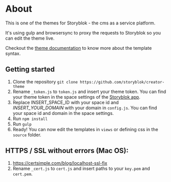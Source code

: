 # About

This is one of the themes for Storyblok - the cms as a service platform.

It's using gulp and browsersync to proxy the requests to Storyblok so you can edit the theme live.

Checkout the [theme documentation](https://www.storyblok.com/docs/Rendering-Service/Theme-Documentation) to know more about the template syntax.

## Getting started

1. Clone the repository ```git clone https://github.com/storyblok/creator-theme```
2. Rename ```_token.js``` to ```token.js``` and insert your theme token. You can find your theme token in the space settings of the [Storyblok app](https://app.storyblok.com).
3. Replace INSERT_SPACE_ID with your space id and *INSERT_YOUR_DOMAIN* with your domain in ```config.js```. You can find your space id and domain in the space settings.
4. Run ```npm install```
5. Run ```gulp```
6. Ready! You can now edit the templates in ```views``` or defining css in the ```source``` folder.

## HTTPS / SSL without errors (Mac OS):

1. https://certsimple.com/blog/localhost-ssl-fix
2. Rename ```_cert.js``` to ```cert.js``` and insert paths to your `key.pem` and `cert.pem`.
